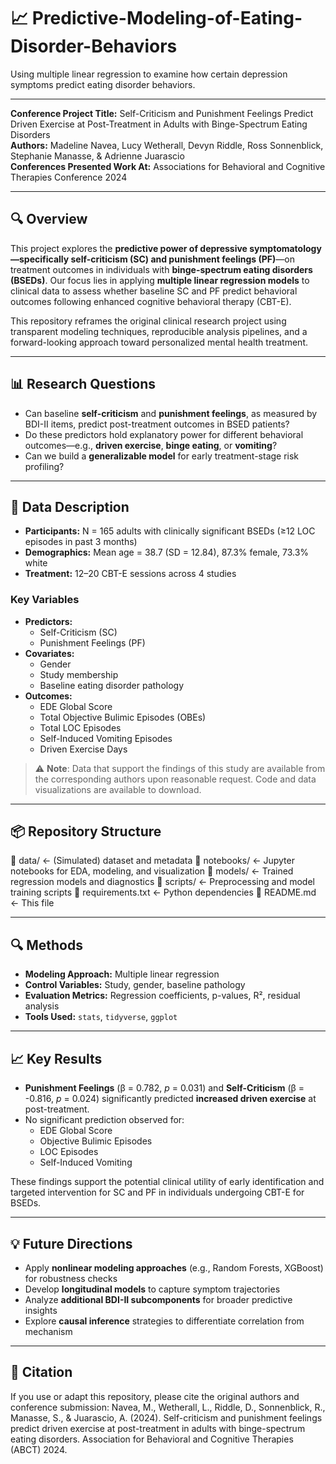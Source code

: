 # 📈 Predictive-Modeling-of-Eating-Disorder-Behaviors
Using multiple linear regression to examine how certain depression symptoms predict eating disorder behaviors.

---

**Conference Project Title:** Self-Criticism and Punishment Feelings Predict Driven Exercise at Post-Treatment in Adults with Binge-Spectrum Eating Disorders  
**Authors:** Madeline Navea, Lucy Wetherall, Devyn Riddle, Ross Sonnenblick, Stephanie Manasse, & Adrienne Juarascio  
**Conferences Presented Work At:** Associations for Behavioral and Cognitive Therapies Conference 2024

---

## 🔍 Overview

This project explores the **predictive power of depressive symptomatology—specifically self-criticism (SC) and punishment feelings (PF)**—on treatment outcomes in individuals with **binge-spectrum eating disorders (BSEDs)**. Our focus lies in applying **multiple linear regression models** to clinical data to assess whether baseline SC and PF predict behavioral outcomes following enhanced cognitive behavioral therapy (CBT-E).

This repository reframes the original clinical research project using transparent modeling techniques, reproducible analysis pipelines, and a forward-looking approach toward personalized mental health treatment.

---

## 📊 Research Questions

- Can baseline **self-criticism** and **punishment feelings**, as measured by BDI-II items, predict post-treatment outcomes in BSED patients?
- Do these predictors hold explanatory power for different behavioral outcomes—e.g., **driven exercise**, **binge eating**, or **vomiting**?
- Can we build a **generalizable model** for early treatment-stage risk profiling?

---

## 🧠 Data Description

- **Participants:** N = 165 adults with clinically significant BSEDs (≥12 LOC episodes in past 3 months)
- **Demographics:** Mean age = 38.7 (SD = 12.84), 87.3% female, 73.3% white
- **Treatment:** 12–20 CBT-E sessions across 4 studies

### Key Variables

- **Predictors:**
  - Self-Criticism (SC)
  - Punishment Feelings (PF)
- **Covariates:**
  - Gender
  - Study membership
  - Baseline eating disorder pathology
- **Outcomes:**
  - EDE Global Score
  - Total Objective Bulimic Episodes (OBEs)
  - Total LOC Episodes
  - Self-Induced Vomiting Episodes
  - Driven Exercise Days

> ⚠️ **Note**: Data that support the findings of this study are available from the corresponding authors upon reasonable request. Code and data visualizations are available to download.

---

## 📦 Repository Structure
📁 data/ <- (Simulated) dataset and metadata
📁 notebooks/ <- Jupyter notebooks for EDA, modeling, and visualization
📁 models/ <- Trained regression models and diagnostics
📁 scripts/ <- Preprocessing and model training scripts
📄 requirements.txt <- Python dependencies
📄 README.md <- This file

---

## 🔍 Methods

- **Modeling Approach:** Multiple linear regression
- **Control Variables:** Study, gender, baseline pathology
- **Evaluation Metrics:** Regression coefficients, p-values, R², residual analysis
- **Tools Used:** `stats`, `tidyverse`, `ggplot`

---

## 📈 Key Results

- **Punishment Feelings** (β = 0.782, *p* = 0.031) and **Self-Criticism** (β = -0.816, *p* = 0.024) significantly predicted **increased driven exercise** at post-treatment.
- No significant prediction observed for:
  - EDE Global Score
  - Objective Bulimic Episodes
  - LOC Episodes
  - Self-Induced Vomiting

These findings support the potential clinical utility of early identification and targeted intervention for SC and PF in individuals undergoing CBT-E for BSEDs.

---

## 💡 Future Directions

- Apply **nonlinear modeling approaches** (e.g., Random Forests, XGBoost) for robustness checks
- Develop **longitudinal models** to capture symptom trajectories
- Analyze **additional BDI-II subcomponents** for broader predictive insights
- Explore **causal inference** strategies to differentiate correlation from mechanism

---

## 📜 Citation

If you use or adapt this repository, please cite the original authors and conference submission:
Navea, M., Wetherall, L., Riddle, D., Sonnenblick, R., Manasse, S., & Juarascio, A. (2024). Self-criticism and punishment feelings predict driven exercise at post-treatment in adults with binge-spectrum eating disorders. Association for Behavioral and Cognitive Therapies (ABCT) 2024.
